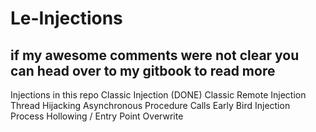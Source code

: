 # Le-Injections

## if my awesome comments were not clear you can head over to my gitbook to read more 

Injections in this repo 
Classic Injection (DONE)
Classic Remote Injection
Thread Hijacking
Asynchronous Procedure Calls
Early Bird Injection
Process Hollowing / Entry Point Overwrite
